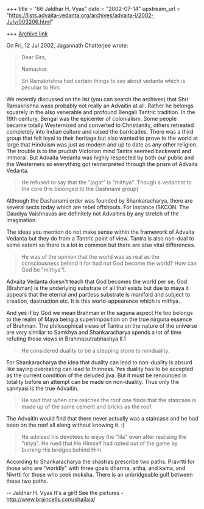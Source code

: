 +++
title = "66 Jaldhar H. Vyas"
date = "2002-07-14"
upstream_url = "https://lists.advaita-vedanta.org/archives/advaita-l/2002-July/003206.html"

+++
[Archive link](https://lists.advaita-vedanta.org/archives/advaita-l/2002-July/003206.html)

On Fri, 12 Jul 2002, Jagannath Chatterjee wrote:

> Dear Sirs,
>
> Namaskar.
>
> Sri Ramakrishna had certain things to say about
> vedanta which is peculiar to Him.

We recently discussed on the list (you can search the archives) that Shri
Ramakrishna wass probably not really an Advaitin at all.  Rather he
belongs squarely in the also venerable and profound Bengali Tantric
tradition.  In the 19th century, Bengal was the epicenter of colonialism.
Some people became totally Westernized and converted to Christianity,
others retreated completely into Indian culture and raised the barricades.
There was a third group that felt loyal to their heritage but also wanted
to prove to the world at large that Hinduism was just as modern and up to
date as any other religion.  The trouble is to the prudish Victorian mind
Tantra seemed backward and immoral.  But Advaita Vedanta was highly
respected by both our public and the Westerners so everything got
reinterpreted through the prism of Advaita Vedanta.

> He refused to say
> that the "jagat" is "mithya". Though a vedantist to
> the core (He belonged to the Dashnami group)

Although the Dashanami order was founded by Shankaracharya, there are
several sects today which are rebel offshoots.  For instance ISKCON.  The
Gaudiya Vaishnavas are definitely not Advaitins by any stretch of the
imagination.

The ideas you mention do not make sense within the framework of Advaita
Vedanta but they do from a Tantric point of view.  Tantra is also non-dual
to some extent so there is a lot in common but there are also vital
differences.

> He was of
> the opinion that the world was as
> real as the consciousness behind it for had not God
> become the world? How can God be "mithya"!.
>

Advaita Vedanta doesn't teach that God becomes the world per se.  God
(Brahman) is the underlying substrate of all that exists but due to maya
it appears that the eternal and partless substrate is manifold and subject
to creation, destruction etc.  It is this world-appearence which is
mithya.

And yes if by God we mean Brahman in the saguna aspect He too belongs to
the realm of Maya being a superimposition on the true nirguna essence of
Brahman.  The philosophical views of Tantra on the nature of the universe
are very similiar to Samkhya and Shankaracharya spends a lot of time
refuting those views in Brahmasutrabhashya II.1

> He considered duality to be a stepping stone to
> nonduality.


For Shankaracharya the idea that duality can lead to non-duality is absurd
like saying overeating can lead to thinness.  Yes duality has to be
accepted as the current condition of the deluded jiva.  But it must be
renounced in totality before an attempt can be made on non-duality.  Thus
only the sannyasi is the true Advaitin.

> He said that when one reaches the roof one
> finds that the staircase is made up of the same cement
> and bricks as the roof.
>

The Advaitin would find that there never actually was a staircase and he
had been on the roof all along without knowing it. :)

> He advised his devotees to enjoy the "lila" even after realising the
> "nitya". He rued that He Himself had opted out of the game by burning
> His bridges behind Him.
>

According to Shankaracharya the shastras prescribe two paths.  Pravrtti
for those who are "worldly" with three goals dharma, artha, and kama, and
Nivrtti for those who seek moksha.  There is an unbridgeable gulf between
these two paths.

--
Jaldhar H. Vyas <jaldhar at braincells.com>
It's a girl! See the pictures - http://www.braincells.com/shailaja/

